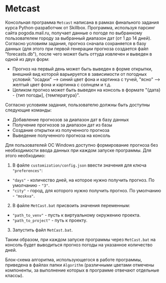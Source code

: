 # Metcast
Консольная программа `Metcast` написана в рамках финального задания курса Python-разработчик от Skillbox. Программа,
используя парсинг сайта pogoda.mail.ru, получает данные о погоде по выбранному пользователем городу за выбранный
диапазон дат (от 1 до 14 дней). Согласно условиям задания, прогноз сначала сохраняется в базу данных (для этого при
первой генерации прогноза создается файл "forecasts.db"), после чего может быть оттуда извлечен и выведен в одной из
двух форм:
- Прогноз на первый день может быть выведен в форме открытки, внешний вид которой варьируется в зависимости от погодных
условий: "осадки" --> синий цвет фона и картинка с тучей, "ясно" --> желтый цвет фона и картинка с солнцем и т.д.
- Целиком прогноз может быть выведен на консоль в формате "{дата} - {тип погоды], {температура}".

Согласно условиям задания, пользователю должны быть доступны следующие команды:
- Добавление прогнозов за диапазон дат в базу данных
- Получение прогнозов за диапазон дат из базы
- Создание открытки из полученного прогноза
- Выведение полученного прогноза на консоль

Для пользователей ОС Windows доступно формирование прогноза без необходимости ввода данных при каждом запуске программы.
Для этого необходимо:
1. В файле `customization/config.json` ввести значения для ключа `"preferences"`:
 - `"days"` - количество дней, на которое нужно получить прогноз. По умолчанию - `"3"`.
 - `"city"` - город, для которого нужно получить прогноз. По умолчанию - `"moskva"`.
2. В файле `MetCast.bat` присвоить значения переменным:
 - `"path_to_venv"` - пусть к виртуальному окружению проекта.
 - `"path_to_project"` - путь к проекту.
3. Запустить файл `MetCast.bat`. 

Таким образом, при каждом запуске программы через `MetCast.bat` на консоль будет выводиться прогноз погоды на указанное 
количество дней.

Блок-схема алгоритма, использующегося в работе программы, приведена в файлах папки `Algorithm` (различными цветами
отмечены компоненты, за выполнение которых в программе отвечают отдельные классы).